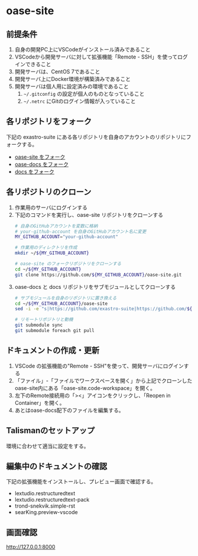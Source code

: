 # oase-site

## 前提条件

1. 自身の開発PC上にVSCodeがインストール済みであること
1. VSCodeから開発サーバに対して拡張機能「Remote - SSH」を使ってログインできること
1. 開発サーバは、CentOS 7であること
1. 開発サーバ上にDocker環境が構築済みであること
1. 開発サーバは個人用に設定済みの環境であること
   1. `~/.gitconfig` の設定が個人のものとなっていること
   1. `~/.netrc` にGitのログイン情報が入っていること

## 各リポジトリをフォーク

下記の exastro-suite にある各リポジトリを自身のアカウントのリポジトリにフォークする。
- [oase-site をフォーク](https://github.com/exastro-suite/oase-site/fork)
- [oase-docs をフォーク](https://github.com/exastro-suite/oase-docs/fork)
- [docs をフォーク](https://github.com/exastro-suite/docs/fork)

## 各リポジトリのクローン
1. 作業用のサーバにログインする
2. 下記のコマンドを実行し、oase-site リポジトリをクローンする
   ```bash
   # 自身のGitHubアカウントを変数に格納
   # your-github-account を自身のGitHubアカウント名に変更
   MY_GITHUB_ACCOUNT="your-github-account"
   
   # 作業用のディレクトリを作成
   mkdir ~/${MY_GITHUB_ACCOUNT}
   
   # oase-site のフォークリポジトリをクローンする
   cd ~/${MY_GITHUB_ACCOUNT}
   git clone https://github.com/${MY_GITHUB_ACCOUNT}/oase-site.git
   ```
3. oase-docs と docs リポジトリをサブモジュールとしてクローンする
   ```bash
   # サブモジュールを自身のリポジトリに置き換える
   cd ~/${MY_GITHUB_ACCOUNT}/oase-site
   sed -i -e "s|https://github.com/exastro-suite|https://github.com/${MY_GITHUB_ACCOUNT}|g" .gitmodules

   # リモートリポジトリと動機
   git submodule sync
   git submodule foreach git pull
   ```

## ドキュメントの作成・更新

1. VSCode の拡張機能の"Remote - SSH"を使って、開発サーバにログインする
2. 「ファイル」-「ファイルでワークスペースを開く」から上記でクローンしたoase-site内にある「oase-site.code-workspace」を開く。
3. 左下のRemote接続用の「><」アイコンをクリックし、「Reopen in Container」を開く。
4. あとはoase-docs配下のファイルを編集する。

## Talismanのセットアップ
環境に合わせて適当に設定をする。

## 編集中のドキュメントの確認
下記の拡張機能をインストールし、プレビュー画面で確認する。

- lextudio.restructuredtext
- lextudio.restructuredtext-pack
- trond-snekvik.simple-rst
- searKing.preview-vscode

## 画面確認

http://127.0.0.1:8000